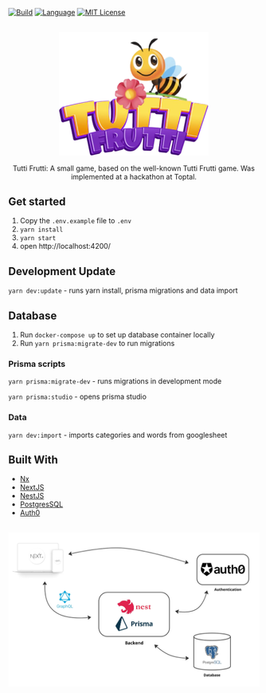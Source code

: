 <div id="top"></div>

[![Build][build-shield]][build-url]
[![Language][language-shield]][build-url]
[![MIT License][license-shield]][license-url]


<br />
<div align="center">
  <a href="https://github.com/uebelack/tutti-frutti">
    <img src="logo.webp" alt="Logo" width="300">
  </a>

  <p align="center">
    Tutti Frutti: A small game, based on the well-known Tutti Frutti game. Was implemented at a hackathon at Toptal.
  </p>
</div>

## Get started

1. Copy the `.env.example` file to `.env`
2. `yarn install`
3. `yarn start`
4. open http://localhost:4200/

## Development Update

`yarn dev:update` - runs yarn install, prisma migrations and data import

## Database

1. Run `docker-compose up` to set up database container locally
2. Run `yarn prisma:migrate-dev` to run migrations

### Prisma scripts

`yarn prisma:migrate-dev` - runs migrations in development mode

`yarn prisma:studio` - opens prisma studio

### Data

`yarn dev:import` - imports categories and words from googlesheet

## Built With

* [Nx](https://nx.dev/)
* [NextJS](https://nextjs.org/)
* [NestJS](https://nestjs.com/)
* [PostgresSQL](https://www.postgresql.org/)
* [Auth0](https://auth0.com/)
<br />
<div align="center">
  <a href="https://github.com/uebelack/tutti-frutti">
    <img src="docs/architecture.jpg" alt="Logo" width="640">
  </a>
</div>

[build-shield]: https://img.shields.io/github/workflow/status/uebelack/tutti-frutti/ci.svg?style=for-the-badge
[build-url]: https://github.com/uebelack/tutti-frutti/actions/workflows/ci.yml
[language-shield]: https://img.shields.io/github/languages/top/uebelack/tutti-frutti.svg?style=for-the-badge
[language-url]: https://github.com/uebelack/tutti-frutti
[coverage-shield]: https://img.shields.io/coveralls/github/uebelack/tutti-frutti.svg?style=for-the-badge
[coverage-url]: https://coveralls.io/github/uebelack/tutti-frutti
[license-shield]: https://img.shields.io/github/license/uebelack/tutti-frutti.svg?style=for-the-badge
[license-url]: https://github.com/uebelack/tutti-frutti/blob/master/LICENSE.txt
